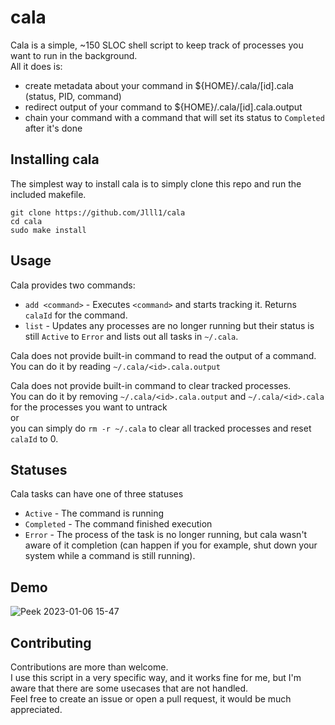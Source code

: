 # cala
Cala is a simple, ~150 SLOC shell script to keep track of processes you want to run in the background.  
All it does is:
* create metadata about your command in ${HOME}/.cala/[id].cala (status, PID, command)
* redirect output of your command to ${HOME}/.cala/[id].cala.output
* chain your command with a command that will set its status to `Completed` after it's done


## Installing cala
The simplest way to install cala is to simply clone this repo and run the included makefile.
```
git clone https://github.com/Jlll1/cala
cd cala
sudo make install
```

## Usage
Cala provides two commands:
* `add <command>` - Executes `<command>` and starts tracking it. Returns `calaId` for the command.
* `list` - Updates any processes are no longer running but their status is still `Active` to `Error` and lists out all tasks in `~/.cala`.

Cala does not provide built-in command to read the output of a command.  
You can do it by reading `~/.cala/<id>.cala.output`


Cala does not provide built-in command to clear tracked processes.  
You can do it by removing `~/.cala/<id>.cala.output` and `~/.cala/<id>.cala` for the processes you want to untrack  
or  
you can simply do `rm -r ~/.cala` to clear all tracked processes and reset `calaId` to 0.  

## Statuses
Cala tasks can have one of three statuses
- `Active` - The command is running
- `Completed` - The command finished execution
- `Error` - The process of the task is no longer running, but cala wasn't aware of it completion (can happen if you for example, shut down your system while a command is still running).

## Demo
![Peek 2023-01-06 15-47](https://user-images.githubusercontent.com/71319302/211035716-2a9831d3-6b86-4017-b210-85f452b8ff60.gif)

## Contributing
Contributions are more than welcome.  
I use this script in a very specific way, and it works fine for me, but I'm aware that there are some usecases that are not handled.  
Feel free to create an issue or open a pull request, it would be much appreciated.
